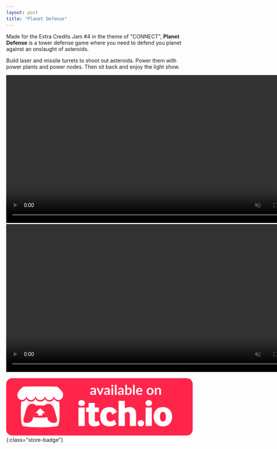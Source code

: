 ```yaml
---
layout: post
title: "Planet Defense"
---
```


Made for the Extra Credits Jam #4 in the theme of "CONNECT", **Planet Defense** is a tower defense game where you need to defend you planet against an onslaught of asteroids.

Build laser and missile turrets to shoot out asteroids. Power them with power plants and power nodes. Then sit back and enjoy the light show.

<video autoplay muted loop class="post-video" width="800">
      <source src="/assets/media/pd_build_vid.mp4" type="video/mp4">
</video>


<video autoplay muted loop class="post-video" width="800">
      <source src="/assets/media/pd_defense_vid.mp4" type="video/mp4">
</video>


[![itch.io Store Link](/assets/media/itch-store-badge.svg)](https://xsoodx.itch.io/planet-defense){:class="store-badge"}